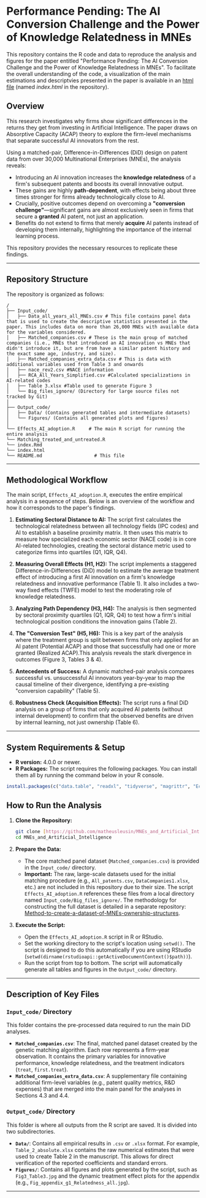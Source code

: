 # Performance Pending: The AI Conversion Challenge and the Power of Knowledge Relatedness in MNEs

This repository contains the R code and data to reproduce the analysis and figures for the paper entitled "Performance Pending: The AI Conversion Challenge and the Power of Knowledge Relatedness in MNEs". 
To facilitate the overall understanding of the code, a visualization of the main estimations and descriptvies presented in the paper is available in an [html file](https://relatedness-in-mnes.netlify.app/) (named *index.html* in the repository).
## Overview

This research investigates why firms show significant differences in the returns they get from investing in Artificial Intelligence. The paper draws on Absorptive Capacity (ACAP) theory to explore the firm-level mechanisms that separate successful AI innovators from the rest.

Using a matched-pair, Difference-in-Differences (DiD) design on patent data from over 30,000 Multinational Enterprises (MNEs), the analysis reveals:
* Introducing an AI innovation increases the **knowledge relatedness** of a firm's subsequent patents and boosts its overall innovative output.
* These gains are highly **path-dependent**, with effects being about three times stronger for firms already technologically close to AI.
* Crucially, positive outcomes depend on overcoming a **"conversion challenge"**—significant gains are almost exclusively seen in firms that secure a **granted** AI patent, not just an application.
* Benefits do not extend to firms that merely **acquire** AI patents instead of developing them internally, highlighting the importance of the internal learning process.

This repository provides the necessary resources to replicate these findings.

---

## Repository Structure

The repository is organized as follows:

```
/
├── Input_code/
│   ├── Data_all_years_all_MNEs.csv # This file contains panel data that is used to create the descriptive statistics presented in the paper. This includes data on more than 26,000 MNEs with available data for the variables considered.
│   ├── Matched_companies.csv # These is the main group of matched companies (i.e., MNEs that introduced an AI innovation vs MNEs that didn't introduce it, but are from have a similar patent history and the exact same age, industry, and size).
│   ├── Matched_companies_extra_data.csv # This is data with additional variables used from Table 3 and onwards
│   ├── nace_rev2.csv #NACE information
│   ├── RCA_All_Years_Simplified.csv #Calculated specializations in AI-related codes
│   ├── Table 3.xlsx #Table used to generate Figure 3
│   └── Big_files_ignore/ (Directory for large source files not tracked by Git)
│
├── Output_code/
│   ├── Data/ (Contains generated tables and intermediate datasets)
│   └── Figures/ (Contains all generated plots and figures)
│
└── Effects_AI_adoption.R     # The main R script for running the entire analysis
└── Matching_treated_and_untreated.R
└── index.Rmd
└── index.html
└── README.md                   # This file
```
---

## Methodological Workflow

The main script, `Effects_AI_adoption.R`, executes the entire empirical analysis in a sequence of steps. Below is an overview of the workflow and how it corresponds to the paper's findings.

1.  **Estimating Sectoral Distance to AI:** The script first calculates the technological relatedness between all technology fields (IPC codes) and AI to establish a baseline proximity matrix. It then uses this matrix to measure how specialized each economic sector (NACE code) is in core AI-related technologies, creating the sectoral distance metric used to categorize firms into quartiles (Q1, IQR, Q4).

2.  **Measuring Overall Effects (H1, H2):** The script implements a staggered Difference-in-Differences (DiD) model to estimate the average treatment effect of introducing a first AI innovation on a firm's knowledge relatedness and innovative performance (Table 1). It also includes a two-way fixed effects (TWFE) model to test the moderating role of knowledge relatedness.

3.  **Analyzing Path Dependency (H3, H4):** The analysis is then segmented by sectoral proximity quartiles (Q1, IQR, Q4) to test how a firm's initial technological position conditions the innovation gains (Table 2).

4.  **The "Conversion Test" (H5, H6):** This is a key part of the analysis where the treatment group is split between firms that only applied for an AI patent (Potential ACAP) and those that successfully had one or more granted (Realized ACAP).This analysis reveals the stark divergence in outcomes (Figure 3, Tables 3 & 4).

5.  **Antecedents of Success:** A dynamic matched-pair analysis compares successful vs. unsuccessful AI innovators year-by-year to map the causal timeline of their divergence, identifying a pre-existing "conversion capability" (Table 5).

6.  **Robustness Check (Acquisition Effects):** The script runs a final DiD analysis on a group of firms that only acquired AI patents (without internal development) to confirm that the observed benefits are driven by internal learning, not just ownership (Table 6).

---

## System Requirements & Setup

* **R version:** 4.0.0 or newer.
* **R Packages:** The script requires the following packages. You can install them all by running the command below in your R console.

```R
install.packages(c("data.table", "readxl", "tidyverse", "magrittr", "EconGeo", "psych", "Metrics", "did", "openxlsx", "zoo", "vtable", "ggcorrplot", "janitor"))
```

## How to Run the Analysis

1.  **Clone the Repository:**
    ```bash
    git clone [https://github.com/matheusleusin/MNEs_and_Artificial_Intelligence.git](https://github.com/matheusleusin/MNEs_and_Artificial_Intelligence.git)
    cd MNEs_and_Artificial_Intelligence
    ```

2.  **Prepare the Data:**
    * The core matched panel dataset (`Matched_companies.csv`) is provided in the `Input_code/` directory.
    * **Important:** The raw, large-scale datasets used for the initial matching procedure (e.g., `All_patents.csv`, `DataCompanies1.xlsx`, etc.) are not included in this repository due to their size. The script `Effects_AI_adoption.R` references these files from a local directory named `Input_code/Big_files_ignore/`. The methodology for constructing the full dataset is detailed in a separate repository: [Method-to-create-a-dataset-of-MNEs-ownership-structures](https://github.com/matheusleusin/Method-to-create-a-dataset-of-MNEs-ownership-structures).

3.  **Execute the Script:**
    * Open the `Effects_AI_adoption.R` script in R or RStudio.
    * Set the working directory to the script's location using `setwd()`. The script is designed to do this automatically if you are using RStudio (`setwd(dirname(rstudioapi::getActiveDocumentContext()$path))`).
    * Run the script from top to bottom. The script will automatically generate all tables and figures in the `Output_code/` directory.

---

## Description of Key Files

### `Input_code/` Directory
This folder contains the pre-processed data required to run the main DiD analyses.

* **`Matched_companies.csv`**: The final, matched panel dataset created by the genetic matching algorithm. Each row represents a firm-year observation. It contains the primary variables for innovative performance, knowledge relatedness, and the treatment indicators (`treat`, `first.treat`).
* **`Matched_companies_extra_data.csv`**: A supplementary file containing additional firm-level variables (e.g., patent quality metrics, R&D expenses) that are merged into the main panel for the analyses in Sections 4.3 and 4.4.

### `Output_code/` Directory
This folder is where all outputs from the R script are saved. It is divided into two subdirectories.

* **`Data/`**: Contains all empirical results in `.csv` or `.xlsx` format. For example, `Table_2_absolute.xlsx` contains the raw numerical estimates that were used to create Table 2 in the manuscript. This allows for direct verification of the reported coefficients and standard errors.
* **`Figures/`**: Contains all figures and plots generated by the script, such as `Fig3_Table3.jpg` and the dynamic treatment effect plots for the appendix (e.g., `Fig_appendix_g1_Relatedness_all.jpg`).

---

